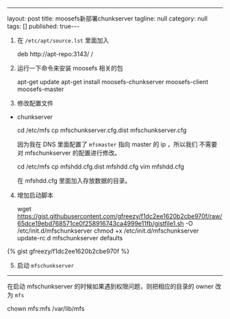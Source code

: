 ---
layout: post
title: moosefs新部署chunkserver
tagline: null
category: null
tags: []
published: true---
1. 在 `/etc/apt/source.lst` 里面加入

    deb     http://apt-repo:3143/ /
  

2. 运行一下命令来安装 moosefs 相关的包

    apt-get update
    apt-get install moosefs-chunkserver moosefs-client moosefs-master

3. 修改配置文件

  * chunkserver

      cd /etc/mfs
      cp mfschunkserver.cfg.dist mfschunkserver.cfg
    
    因为我在 DNS 里面配置了 `mfsmaster` 指向 master 的 ip ，所以我们
    不需要对 mfschunkserver 的配置进行修改。
    
      cd /etc/mfs
      cp  mfshdd.cfg.dist mfshdd.cfg
      vim mfshdd.cfg
      
    在 mfshdd.cfg 里面加入存放数据的目录。
      

4. 增加启动脚本

    wget https://gist.githubusercontent.com/gfreezy/f1dc2ee1620b2cbe970f/raw/65dce19ebd768571ce0f258916743ca4999e11fb/gistfile1.sh -O /etc/init.d/mfschunkserver
    chmod +x /etc/init.d/mfschunkserver
    update-rc.d mfschunkserver defaults
  
  {% gist gfreezy/f1dc2ee1620b2cbe970f %}
  

5. 启动 `mfschunkserver`



--------------------

在启动 mfschunkserver 的时候如果遇到权限问题，则把相应的目录的 owner 改为 `mfs`

  chown mfs:mfs /var/lib/mfs
  